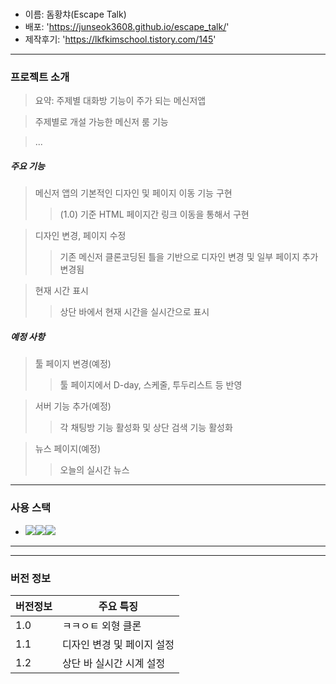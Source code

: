 # <Escape Talk>

- 이름: 돔황챠(Escape Talk)
- 배포: 'https://junseok3608.github.io/escape_talk/'
- 제작후기: 'https://lkfkimschool.tistory.com/145'

---

### 프로젝트 소개

> 요약: 주제별 대화방 기능이 주가 되는 메신저앱

> 주제별로 개설 가능한 메신저 룸 기능

> ...

##### 주요 기능

> 메신저 앱의 기본적인 디자인 및 페이지 이동 기능 구현
>
> > (1.0) 기준 HTML 페이지간 링크 이동을 통해서 구현

> 디자인 변경, 페이지 수정
>
> > 기존 메신저 클론코딩된 틀을 기반으로 디자인 변경 및 일부 페이지 추가 변경됨

> 현재 시간 표시
>
> > 상단 바에서 현재 시간을 실시간으로 표시

##### 예정 사항

> 툴 페이지 변경(예정)
>
> > 툴 페이지에서 D-day, 스케줄, 투두리스트 등 반영

> 서버 기능 추가(예정)
>
> > 각 채팅방 기능 활성화 및 상단 검색 기능 활성화

> 뉴스 페이지(예정)
>
> > 오늘의 실시간 뉴스

---

### 사용 스택

- <img src="https://img.shields.io/badge/HTML-E34F26?style=for-the-badge&logo=html5&logoColor=white"><img src="https://img.shields.io/badge/CSS-1572B6?style=for-the-badge&logo=css3&logoColor=white"><img src="https://img.shields.io/badge/JavsScript-F7DF1E?style=for-the-badge&logo=javascript&logoColor=white">

---

---

### 버전 정보

| 버전정보 | 주요 특징                  |
| -------- | -------------------------- |
| 1.0      | ㅋㅋㅇㅌ 외형 클론         |
| 1.1      | 디자인 변경 및 페이지 설정 |
| 1.2      | 상단 바 실시간 시계 설정   |
